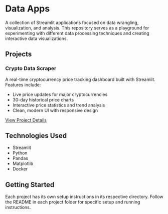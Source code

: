 # Data Apps

A collection of Streamlit applications focused on data wrangling, visualization, and analysis. This repository serves as a playground for experimenting with different data processing techniques and creating interactive data visualizations.

## Projects

### Crypto Data Scraper
A real-time cryptocurrency price tracking dashboard built with Streamlit. Features include:
- Live price updates for major cryptocurrencies
- 30-day historical price charts
- Interactive price statistics and trend analysis
- Clean, modern UI with responsive design

[View Project Details](./crypto_data_scraper/README.md)

## Technologies Used
- Streamlit
- Python
- Pandas
- Matplotlib
- Docker

## Getting Started
Each project has its own setup instructions in its respective directory. Follow the README in each project folder for specific setup and running instructions.
